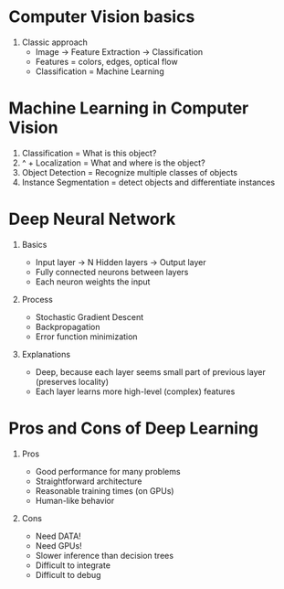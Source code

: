 # Computer Vision basics
1. Classic approach
    - Image -> Feature Extraction -> Classification
    - Features = colors, edges, optical flow
    - Classification = Machine Learning



# Machine Learning in Computer Vision
1. Classification = What is this object?
1. ^ + Localization = What and where is the object?
1. Object Detection = Recognize multiple classes of objects
1. Instance Segmentation = detect objects and differentiate instances



# Deep Neural Network
1. Basics
    - Input layer -> N Hidden layers -> Output layer
    - Fully connected neurons between layers
    - Each neuron weights the input

1. Process
    - Stochastic Gradient Descent
    - Backpropagation
    - Error function minimization

1. Explanations
    - Deep, because each layer seems small part of previous layer (preserves locality)
    - Each layer learns more high-level (complex) features

# Pros and Cons of Deep Learning
1. Pros
    - Good performance for many problems
    - Straightforward architecture
    - Reasonable training times (on GPUs)
    - Human-like behavior

1. Cons
    - Need DATA!
    - Need GPUs!
    - Slower inference than decision trees
    - Difficult to integrate
    - Difficult to debug

